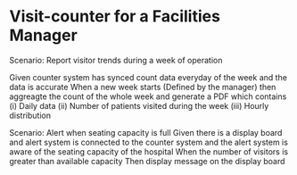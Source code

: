 # Visit-counter for a Facilities Manager

Scenario: Report visitor trends during a week of operation
  
Given counter system has synced count data everyday of the week
and the data is accurate
When a new week starts (Defined by the manager)
then aggreagte the count of the whole week and generate a PDF which contains
(i) Daily data (ii) Number of patients visited during the week
(iii) Hourly distribution

Scenario: Alert when seating capacity is full
Given there is a display board and
alert system is connected to the counter system
and the alert system is aware of the seating capacity of the hospital
When the number of visitors is greater than available capacity
Then display message on the display board
